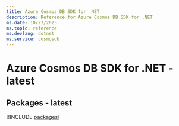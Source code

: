 ```yaml
---
title: Azure Cosmos DB SDK for .NET
description: Reference for Azure Cosmos DB SDK for .NET
ms.date: 10/27/2023
ms.topic: reference
ms.devlang: dotnet
ms.service: cosmosdb
---
```

# Azure Cosmos DB SDK for .NET - latest
## Packages - latest
[!INCLUDE [packages](cosmos-db-index.md)]
